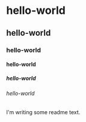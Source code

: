 # hello-world
## hello-world
### hello-world
#### hello-world
##### hello-world
###### hello-world
I'm writing some readme text.
